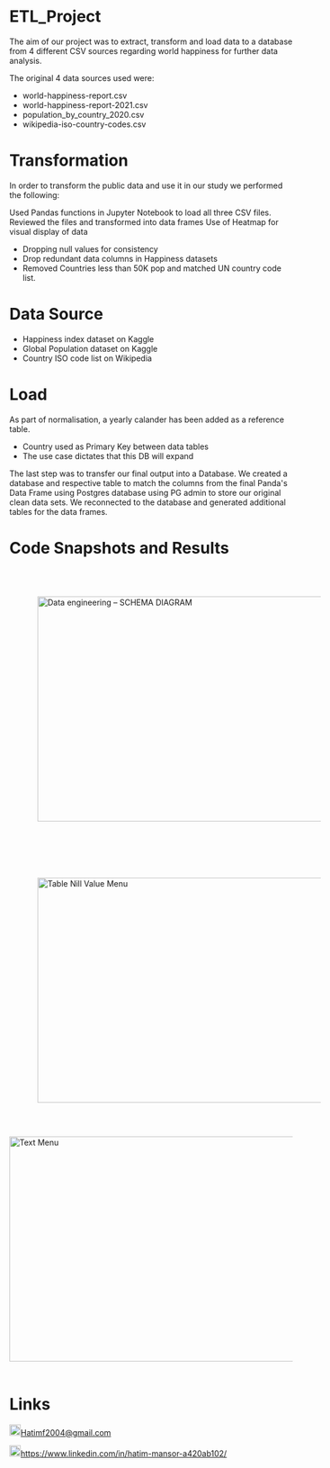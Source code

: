 # ETL_Project 

The aim of our project was to extract, transform and load data to a database from 4 different CSV sources regarding world happiness for further data analysis.

The original 4 data sources used were: 

- world-happiness-report.csv
- world-happiness-report-2021.csv
- population_by_country_2020.csv
- wikipedia-iso-country-codes.csv

# Transformation

In order to transform the public data and use it in our study we performed the following:

Used Pandas functions in Jupyter Notebook to load all three CSV files.
Reviewed the files and transformed into data frames
Use of Heatmap for visual display of data
- Dropping null values for consistency
- Drop redundant data columns in Happiness datasets
- Removed Countries less than 50K pop and matched UN country code list. 

# Data Source

- Happiness index dataset on Kaggle
- Global Population dataset on Kaggle
- Country ISO code list on Wikipedia



# Load 

As part of normalisation, a yearly calander has been added as a reference table.
- Country used as Primary Key between data tables
- The use case dictates that this DB will expand

The last step was to transfer our final output into a Database. We created a database and respective table to match the columns from the final Panda's Data Frame using Postgres database using PG admin to store our original clean data sets. We reconnected to the database and generated additional tables for the data frames.

# Code Snapshots and Results 
<img src="https://user-images.githubusercontent.com/24882457/168723999-368049e6-2fd3-4727-857a-010f53f80b3d.png" width="600" height="400" title="Data engineering – SCHEMA DIAGRAM" style="vertical-align:middle;margin:50px 50px">


<img src="https://user-images.githubusercontent.com/24882457/168761449-8aacb912-40dc-4157-b4b0-48d3bdb95375.png" width="600" height="400" title="Table Nill Value Menu" style="vertical-align:middle;margin:50px 50px">
<img src="https://user-images.githubusercontent.com/24882457/168761260-2ad781ae-2955-49f5-900d-ab56e2d2cd9c.PNG" width="600" height="400" title="Text Menu" style="margin: 10px auto 20px">

# Links


<img src="https://user-images.githubusercontent.com/24882457/168723224-ecbdb402-be01-453d-9cb5-282424f7418a.png" width="20" height="20" title=" Hatims email"><Hatimf2004@gmail.com>


<img src="https://user-images.githubusercontent.com/24882457/168716629-b90f784a-534f-418c-89fd-28e91c4830fa.png" width="20" height="20" title="Linkedin Profile"><https://www.linkedin.com/in/hatim-mansor-a420ab102/>

